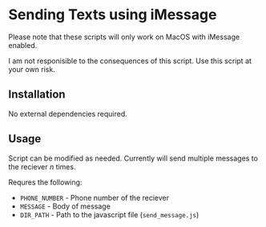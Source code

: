 # Sending Texts using iMessage

Please note that these scripts will only work on MacOS with iMessage enabled.

I am not responisible to the consequences of this script. Use this script at your own risk. 

## Installation

No external dependencies required.

## Usage

Script can be modified as needed. 
Currently will send multiple messages to the reciever *n* times.

Requres the following:

- `PHONE_NUMBER` - Phone number of the reciever
- `MESSAGE` - Body of message
- `DIR_PATH` - Path to the javascript file (`send_message.js`)


